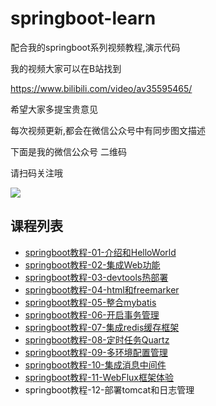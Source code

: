 # springboot-learn
配合我的springboot系列视频教程,演示代码

我的视频大家可以在B站找到

https://www.bilibili.com/video/av35595465/

希望大家多提宝贵意见

每次视频更新,都会在微信公众号中有同步图文描述

下面是我的微信公众号 二维码

请扫码关注哦

![](https://github.com/ibywind/springboot-learn/blob/master/mp.jpg?raw=true)
        

## 课程列表

- [springboot教程-01-介绍和HelloWorld](https://mp.weixin.qq.com/s/R8b1P3NUAuOFosuxT-ow9A)
- [springboot教程-02-集成Web功能](https://mp.weixin.qq.com/s/5mvLgPnD4q8kycmE2Zf9-w)
- [springboot教程-03-devtools热部署](https://mp.weixin.qq.com/s/O1poxHEtMgCmoRGY65F_Bg)
- [springboot教程-04-html和freemarker](https://mp.weixin.qq.com/s/d8l77fWBDfFAsSE00oS_Wg)
- [springboot教程-05-整合mybatis](https://mp.weixin.qq.com/s/4-Q1PysfcfnDtZistymu4A)
- [springboot教程-06-开启事务管理](https://mp.weixin.qq.com/s/Q1IXIdDyXUjMF3mr5le0BQ)
- [springboot教程-07-集成redis缓存框架](https://mp.weixin.qq.com/s/_UBCdknC9G2RoEZbtfSXHg)
- [springboot教程-08-定时任务Quartz](https://mp.weixin.qq.com/s/J4IC39Ph6la7gsa2ndm8MA)
- [springboot教程-09-多环境配置管理](https://mp.weixin.qq.com/s/FEC-zG_zxVrYwTBdyFOJWg)
- [springboot教程-10-集成消息中间件](https://mp.weixin.qq.com/s/A0U-IkEnYWUi4WAXPKXZHA)
- [springboot教程-11-WebFlux框架体验](https://mp.weixin.qq.com/s/Ipki2u9iHJrfySkzv4AHDw)
- springboot教程-12-部署tomcat和日志管理


